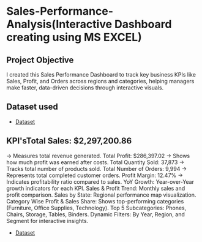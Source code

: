 # Sales-Performance-Analysis(Interactive Dashboard creating using MS EXCEL)
## Project Objective
I created this Sales Performance Dashboard to track key business KPIs like Sales, Profit, and Orders across regions and categories, helping managers make faster, data-driven decisions through interactive visuals.
## Dataset used
- <a href="https://github.com/Abubakar35-byte/Sales-Performance-Dashboard-/blob/main/task1.xlsx">Dataset</a>
## KPI'sTotal Sales: $2,297,200.86
→ Measures total revenue generated.
Total Profit: $286,397.02
→ Shows how much profit was earned after costs.
Total Quantity Sold: 37,873
→ Tracks total number of products sold.
Total Number of Orders: 9,994
→ Represents total completed customer orders.
Profit Margin: 12.47%
→ Indicates profitability ratio compared to sales.
YoY Growth: Year-over-Year growth indicators for each KPI.
Sales & Profit Trend: Monthly sales and profit comparison.
Sales by State: Regional performance map visualization.
Category Wise Profit & Sales Share: Shows top-performing categories (Furniture, Office Supplies, Technology).
Top 5 Subcategories: Phones, Chairs, Storage, Tables, Binders.
Dynamic Filters: By Year, Region, and Segment for interactive insights.
- <a href="https://github.com/Abubakar35-byte/Sales-Performance-Dashboard-/blob/main/Screenshot%202025-10-04%20154454.png">Dataset</a>
